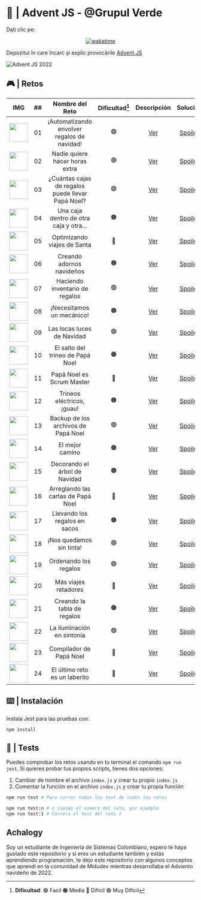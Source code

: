 # 🌟 | Advent JS - @Grupul Verde 

Dați clic pe:

<div align="center">
<a href="https://wakatime.com/badge/user/dfad5e3e-d673-48d4-a2d9-29c1c546ed80/project/13d232f7-5f61-455e-9881-ad9601346286"><img src="https://wakatime.com/badge/user/dfad5e3e-d673-48d4-a2d9-29c1c546ed80/project/13d232f7-5f61-455e-9881-ad9601346286.svg" alt="wakatime"></a>
</div>

Depozitul în care încarc și explic provocările [Advent JS](https://adventjs.dev/)

![Advent JS 2022](https://i.imgur.com/HUihoze.jpg)

## 🎮 | Retos

|                                 IMG                                  | ##  |                  Nombre del Reto                  | Dificultad[^1] |                  Descripción                   |                                   Solución                                    |                Video                |
| :------------------------------------------------------------------: | :-: | :-----------------------------------------------: | :------------: | :--------------------------------------------: | :---------------------------------------------------------------------------: | :---------------------------------: |
| <img src="https://i.imgur.com/5zLFcNf.png" width="50" height="50" /> | 01  |    ¡Automatizando envolver regalos de navidad!    |       🟢       | [Ver](https://adventjs.dev/challenges/2022/1)  | [Spoiler](https://github.com/Achalogy/advent-js-2022/tree/main/retos/reto-1)  | [Ver](https://youtu.be/AlsPi16-xgI) |
| <img src="https://i.imgur.com/kIxSKDL.png" width="50" height="50" /> | 02  |          Nadie quiere hacer horas extra           |       🟢       | [Ver](https://adventjs.dev/challenges/2022/2)  | [Spoiler](https://github.com/Achalogy/advent-js-2022/tree/main/retos/reto-2)  | [Ver](https://youtu.be/ffPb7gMjaNE) |
| <img src="https://i.imgur.com/XCyw0U8.png" width="50" height="50" /> | 03  | ¿Cuántas cajas de regalos puede llevar Papá Noel? |       🟢       | [Ver](https://adventjs.dev/challenges/2022/3)  | [Spoiler](https://github.com/Achalogy/advent-js-2022/tree/main/retos/reto-3)  | [Ver](https://youtu.be/rCFlRQHvTQ8) |
| <img src="https://i.imgur.com/L85pHE7.png" width="50" height="50" /> | 04  |      Una caja dentro de otra caja y otra...       |       🟠       | [Ver](https://adventjs.dev/challenges/2022/4)  | [Spoiler](https://github.com/Achalogy/advent-js-2022/tree/main/retos/reto-4)  | [Ver](https://youtu.be/8HLJUp9zvTs) |
| <img src="https://i.imgur.com/y7Z0k6w.png" width="50" height="50" /> | 05  |            Optimizando viajes de Santa            |       🔴       | [Ver](https://adventjs.dev/challenges/2022/5)  | [Spoiler](https://github.com/Achalogy/advent-js-2022/tree/main/retos/reto-5)  | [Ver](https://youtu.be/BcpHWwe0ZIE) |
| <img src="https://i.imgur.com/hRsRMt1.png" width="50" height="50" /> | 06  |             Creando adornos navideños             |       🟠       | [Ver](https://adventjs.dev/challenges/2022/6)  | [Spoiler](https://github.com/Achalogy/advent-js-2022/tree/main/retos/reto-6)  | [Ver](https://youtu.be/-d93s9GGr0I) |
| <img src="https://i.imgur.com/SVnRN4G.png" width="50" height="50" /> | 07  |          Haciendo inventario de regalos           |       🟢       | [Ver](https://adventjs.dev/challenges/2022/7)  | [Spoiler](https://github.com/Achalogy/advent-js-2022/tree/main/retos/reto-7)  | [Ver](https://youtu.be/aRxTAaMZhvA) |
| <img src="https://i.imgur.com/samqqgX.png" width="50" height="50" /> | 08  |             ¡Necesitamos un mecánico!             |       🟠       | [Ver](https://adventjs.dev/challenges/2022/8)  | [Spoiler](https://github.com/Achalogy/advent-js-2022/tree/main/retos/reto-8)  | [Ver](https://youtu.be/QGjEV-GvmKI) |
| <img src="https://i.imgur.com/0mkkbXx.png" width="50" height="50" /> | 09  |            Las locas luces de Navidad             |       🟢       | [Ver](https://adventjs.dev/challenges/2022/9)  | [Spoiler](https://github.com/Achalogy/advent-js-2022/tree/main/retos/reto-9)  | [Ver](https://youtu.be/yvuM5smJ7Zo) |
| <img src="https://i.imgur.com/Z8CTPPx.png" width="50" height="50" /> | 10  |         El salto del trineo de Papá Noel          |       🟠       | [Ver](https://adventjs.dev/challenges/2022/10) | [Spoiler](https://github.com/Achalogy/advent-js-2022/tree/main/retos/reto-10) | [Ver](https://youtu.be/fsQ6lOhLUj8) |
| <img src="https://i.imgur.com/pjzw0mA.png" width="50" height="50" /> | 11  |             Papá Noel es Scrum Master             |       🔴       | [Ver](https://adventjs.dev/challenges/2022/11) | [Spoiler](https://github.com/Achalogy/advent-js-2022/tree/main/retos/reto-11) | [Ver](https://youtu.be/mi2Yc7tAYmo) |
| <img src="https://i.imgur.com/Iy7FnZH.png" width="50" height="50" /> | 12  |            Trineos eléctricos, ¡guau!             |       🟠       | [Ver](https://adventjs.dev/challenges/2022/12) | [Spoiler](https://github.com/Achalogy/advent-js-2022/tree/main/retos/reto-12) | [Ver](https://youtu.be/cnoYD67Ww9A) |
| <img src="https://i.imgur.com/MeJZo6u.png" width="50" height="50" /> | 13  |        Backup de los archivos de Papá Noel        |       🟢       | [Ver](https://adventjs.dev/challenges/2022/13) | [Spoiler](https://github.com/Achalogy/advent-js-2022/tree/main/retos/reto-13) | [Ver](https://youtu.be/zLWjdR-6SHc) |
| <img src="https://i.imgur.com/WC5GQN6.png" width="50" height="50" /> | 14  |                  El mejor camino                  |       🟠       | [Ver](https://adventjs.dev/challenges/2022/14) | [Spoiler](https://github.com/Achalogy/advent-js-2022/tree/main/retos/reto-14) |            NO DISPONIBLE            |
| <img src="https://i.imgur.com/10tpmKJ.png" width="50" height="50" /> | 15  |           Decorando el árbol de Navidad           |       🟠       | [Ver](https://adventjs.dev/challenges/2022/15) | [Spoiler](https://github.com/Achalogy/advent-js-2022/tree/main/retos/reto-15) |            NO DISPONIBLE            |
| <img src="https://i.imgur.com/7wzoH9Q.png" width="50" height="50" /> | 16  |        Arreglando las cartas de Papá Noel         |       🔴       | [Ver](https://adventjs.dev/challenges/2022/16) | [Spoiler](https://github.com/Achalogy/advent-js-2022/tree/main/retos/reto-16) |            NO DISPONIBLE            |
| <img src="https://i.imgur.com/1d7NZ33.png" width="50" height="50" /> | 17  |           Llevando los regalos en sacos           |       🟠       | [Ver](https://adventjs.dev/challenges/2022/17) | [Spoiler](https://github.com/Achalogy/advent-js-2022/tree/main/retos/reto-17) |            NO DISPONIBLE            |
| <img src="https://i.imgur.com/5E0rjbV.png" width="50" height="50" /> | 18  |             ¡Nos quedamos sin tinta!              |       🟢       | [Ver](https://adventjs.dev/challenges/2022/18) | [Spoiler](https://github.com/Achalogy/advent-js-2022/tree/main/retos/reto-18) |            NO DISPONIBLE            |
| <img src="https://i.imgur.com/hbBuJZH.png" width="50" height="50" /> | 19  |               Ordenando los regalos               |       🟢       | [Ver](https://adventjs.dev/challenges/2022/19) | [Spoiler](https://github.com/Achalogy/advent-js-2022/tree/main/retos/reto-19) |            NO DISPONIBLE            |
| <img src="https://i.imgur.com/YWBwVY2.png" width="50" height="50" /> | 20  |               Más viajes retadores                |       🔴       | [Ver](https://adventjs.dev/challenges/2022/20) | [Spoiler](https://github.com/Achalogy/advent-js-2022/tree/main/retos/reto-20) |            NO DISPONIBLE            |
| <img src="https://i.imgur.com/9eyxAFH.png" width="50" height="50" /> | 21  |            Creando la tabla de regalos            |       🟠       | [Ver](https://adventjs.dev/challenges/2022/21) | [Spoiler](https://github.com/Achalogy/advent-js-2022/tree/main/retos/reto-21) |            NO DISPONIBLE            |
| <img src="https://i.imgur.com/sANx7vo.png" width="50" height="50" /> | 22  |            La iluminación en sintonía             |       🟢       | [Ver](https://adventjs.dev/challenges/2022/22) | [Spoiler](https://github.com/Achalogy/advent-js-2022/tree/main/retos/reto-22) |            NO DISPONIBLE            |
| <img src="https://i.imgur.com/8UEEMyH.png" width="50" height="50" /> | 23  |              Compilador de Papá Noel              |       🔴       | [Ver](https://adventjs.dev/challenges/2022/23) | [Spoiler](https://github.com/Achalogy/advent-js-2022/tree/main/retos/reto-23) |            NO DISPONIBLE            |
| <img src="https://i.imgur.com/FmXcVms.png" width="50" height="50" /> | 24  |           El último reto es un laberito           |       🔴       | [Ver](https://adventjs.dev/challenges/2022/24) | [Spoiler](https://github.com/Achalogy/advent-js-2022/tree/main/retos/reto-24) |            NO DISPONIBLE            |

[^1]: **Dificultad**: 🟢 Facil 🟠 Media 🔴 Dificil 🟣 Muy Dificil

## ⌨️ | Instalación

Instala Jest para las pruebas con:

`npm install`

## 🧪 | Tests

Puedes comprobar los retos usando en tu terminal el comando `npm run jest`.
Si quieres probar tus propios scripts, tienes dos opciones:

1. Cambiar de nombre el archivo `index.js` y crear tu propio `index.js`
2. Comentar la función en el archivo `index.js` y crear tu propia función

```bash
npm run test # Para correr todos los test de todos los retos

npm run test:n # n siendo el numero del reto, por ejemplo
npm run test:1 # Correra el test del reto 1
```

## Achalogy

Soy un estudiante de Ingeniería de Sistemas Colombiano, espero te haya gustado este repositorio y si eres un estudiante también y estás aprendiendo programación, te dejo este repositorio con algunos conceptos que aprendí en la comunidad de Midudev mientras desarrollaba el Adviento navideño de 2022.

